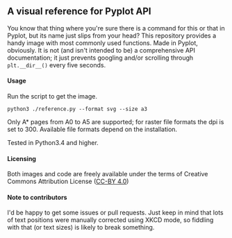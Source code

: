  ## A visual reference for Pyplot API

You know that thing where you're sure there is a command for this or
that in Pyplot, but its name just slips from your head? This repository
 provides a handy image with most commonly
 used functions. Made in Pyplot, obviously. It is not (and
 isn't intended to be) a comprehensive API documentation; it just
 prevents googling and/or scrolling through `plt.__dir__()` every
 five seconds.

 #### Usage

 Run the script to get the image.

 `python3 ./reference.py --format svg --size a3`

 Only A* pages from A0 to A5 are supported; for
 raster file formats the dpi is set to 300.
 Available file formats depend on the installation.

 Tested in Python3.4 and higher.

 #### Licensing

 Both images and code are freely available under the terms of Creative
 Commons Attribution License ([CC-BY 4.0](https://creativecommons.org/licenses/by/4.0/))

 #### Note to contributors

 I'd be happy to get some issues or pull requests. Just keep in mind
 that lots of text positions were manually corrected using XKCD mode, so
 fiddling with that (or text sizes) is likely to break something.
